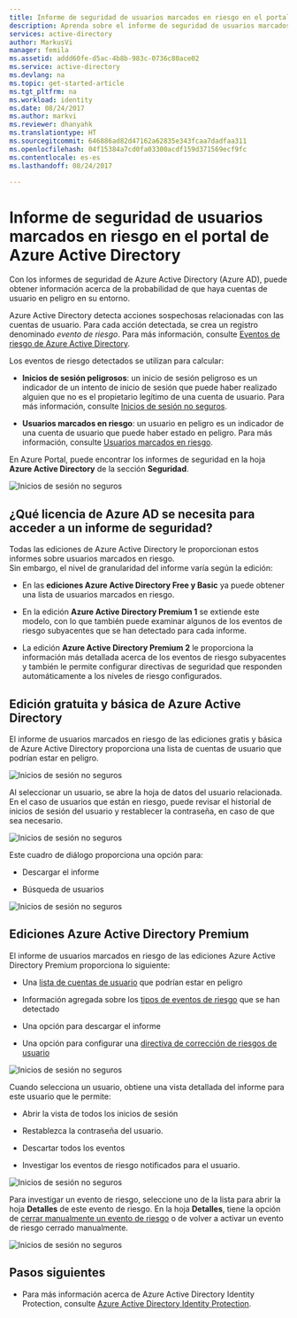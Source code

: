 ```yaml
---
title: Informe de seguridad de usuarios marcados en riesgo en el portal de Azure Active Directory | Microsoft Docs
description: Aprenda sobre el informe de seguridad de usuarios marcados en riesgo en el portal de Azure Active Directory
services: active-directory
author: MarkusVi
manager: femila
ms.assetid: addd60fe-d5ac-4b8b-983c-0736c80ace02
ms.service: active-directory
ms.devlang: na
ms.topic: get-started-article
ms.tgt_pltfrm: na
ms.workload: identity
ms.date: 08/24/2017
ms.author: markvi
ms.reviewer: dhanyahk
ms.translationtype: HT
ms.sourcegitcommit: 646886ad82d47162a62835e343fcaa7dadfaa311
ms.openlocfilehash: 04f15384a7cd0fa03300acdf159d371569ecf9fc
ms.contentlocale: es-es
ms.lasthandoff: 08/24/2017

---
```

# <a name="users-flagged-for-risk-security-report-in-the-azure-active-directory-portal"></a>Informe de seguridad de usuarios marcados en riesgo en el portal de Azure Active Directory

Con los informes de seguridad de Azure Active Directory (Azure AD), puede obtener información acerca de la probabilidad de que haya cuentas de usuario en peligro en su entorno. 

Azure Active Directory detecta acciones sospechosas relacionadas con las cuentas de usuario. Para cada acción detectada, se crea un registro denominado *evento de riesgo*. Para más información, consulte [Eventos de riesgo de Azure Active Directory](active-directory-identity-protection-risk-events.md). 

Los eventos de riesgo detectados se utilizan para calcular:

- **Inicios de sesión peligrosos**: un inicio de sesión peligroso es un indicador de un intento de inicio de sesión que puede haber realizado alguien que no es el propietario legítimo de una cuenta de usuario. Para más información, consulte [Inicios de sesión no seguros](active-directory-identityprotection.md#risky-sign-ins). 

- **Usuarios marcados en riesgo**: un usuario en peligro es un indicador de una cuenta de usuario que puede haber estado en peligro. Para más información, consulte [Usuarios marcados en riesgo](active-directory-identityprotection.md#users-flagged-for-risk).  

En Azure Portal, puede encontrar los informes de seguridad en la hoja **Azure Active Directory** de la sección **Seguridad**.  

![Inicios de sesión no seguros](./media/active-directory-reporting-security-user-at-risk/10.png)



## <a name="what-azure-ad-license-do-you-need-to-access-a-security-report"></a>¿Qué licencia de Azure AD se necesita para acceder a un informe de seguridad?  

Todas las ediciones de Azure Active Directory le proporcionan estos informes sobre usuarios marcados en riesgo.  
Sin embargo, el nivel de granularidad del informe varía según la edición: 

- En las **ediciones Azure Active Directory Free y Basic** ya puede obtener una lista de usuarios marcados en riesgo. 

- En la edición **Azure Active Directory Premium 1** se extiende este modelo, con lo que también puede examinar algunos de los eventos de riesgo subyacentes que se han detectado para cada informe. 

- La edición **Azure Active Directory Premium 2** le proporciona la información más detallada acerca de los eventos de riesgo subyacentes y también le permite configurar directivas de seguridad que responden automáticamente a los niveles de riesgo configurados.



## <a name="azure-active-directory-free-and-basic-edition"></a>Edición gratuita y básica de Azure Active Directory

El informe de usuarios marcados en riesgo de las ediciones gratis y básica de Azure Active Directory proporciona una lista de cuentas de usuario que podrían estar en peligro. 


![Inicios de sesión no seguros](./media/active-directory-reporting-security-user-at-risk/03.png)

Al seleccionar un usuario, se abre la hoja de datos del usuario relacionada.
En el caso de usuarios que están en riesgo, puede revisar el historial de inicios de sesión del usuario y restablecer la contraseña, en caso de que sea necesario.

![Inicios de sesión no seguros](./media/active-directory-reporting-security-user-at-risk/46.png)


Este cuadro de diálogo proporciona una opción para:

- Descargar el informe

- Búsqueda de usuarios

![Inicios de sesión no seguros](./media/active-directory-reporting-security-user-at-risk/16.png)


## <a name="azure-active-directory-premium-editions"></a>Ediciones Azure Active Directory Premium

El informe de usuarios marcados en riesgo de las ediciones Azure Active Directory Premium proporciona lo siguiente:

- Una [lista de cuentas de usuario](active-directory-identityprotection.md#users-flagged-for-risk) que podrían estar en peligro 

- Información agregada sobre los [tipos de eventos de riesgo](active-directory-identity-protection-risk-events.md) que se han detectado

- Una opción para descargar el informe

- Una opción para configurar una [directiva de corrección de riesgos de usuario](active-directory-identityprotection.md#user-risk-security-policy)  


![Inicios de sesión no seguros](./media/active-directory-reporting-security-user-at-risk/71.png)

Cuando selecciona un usuario, obtiene una vista detallada del informe para este usuario que le permite:

- Abrir la vista de todos los inicios de sesión

- Restablezca la contraseña del usuario.

- Descartar todos los eventos

- Investigar los eventos de riesgo notificados para el usuario. 


![Inicios de sesión no seguros](./media/active-directory-reporting-security-user-at-risk/324.png)


Para investigar un evento de riesgo, seleccione uno de la lista para abrir la hoja **Detalles** de este evento de riesgo. En la hoja **Detalles**, tiene la opción de [cerrar manualmente un evento de riesgo](active-directory-identityprotection.md#closing-risk-events-manually) o de volver a activar un evento de riesgo cerrado manualmente. 


![Inicios de sesión no seguros](./media/active-directory-reporting-security-user-at-risk/325.png)



## <a name="next-steps"></a>Pasos siguientes

- Para más información acerca de Azure Active Directory Identity Protection, consulte [Azure Active Directory Identity Protection](active-directory-identityprotection.md).


